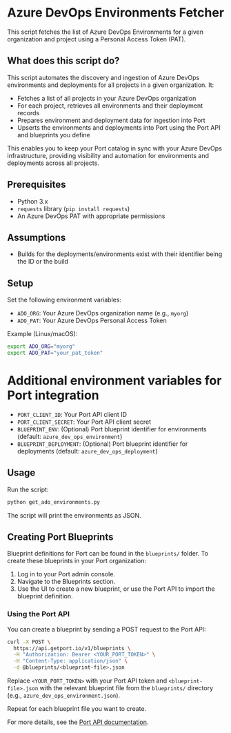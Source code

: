 # Azure DevOps Environments Fetcher

This script fetches the list of Azure DevOps Environments for a given organization and project using a Personal Access Token (PAT).

## What does this script do?

This script automates the discovery and ingestion of Azure DevOps environments and deployments for all projects in a given organization. It:

- Fetches a list of all projects in your Azure DevOps organization
- For each project, retrieves all environments and their deployment records
- Prepares environment and deployment data for ingestion into Port
- Upserts the environments and deployments into Port using the Port API and blueprints you define

This enables you to keep your Port catalog in sync with your Azure DevOps infrastructure, providing visibility and automation for environments and deployments across all projects.

## Prerequisites

- Python 3.x
- `requests` library (`pip install requests`)
- An Azure DevOps PAT with appropriate permissions

## Assumptions

- Builds for the deployments/environments exist with their identifier being the ID or the build

## Setup

Set the following environment variables:

- `ADO_ORG`: Your Azure DevOps organization name (e.g., `myorg`)
- `ADO_PAT`: Your Azure DevOps Personal Access Token

Example (Linux/macOS):

```sh
export ADO_ORG="myorg"
export ADO_PAT="your_pat_token"
```

# Additional environment variables for Port integration

- `PORT_CLIENT_ID`: Your Port API client ID
- `PORT_CLIENT_SECRET`: Your Port API client secret
- `BLUEPRINT_ENV`: (Optional) Port blueprint identifier for environments (default: `azure_dev_ops_environment`)
- `BLUEPRINT_DEPLOYMENT`: (Optional) Port blueprint identifier for deployments (default: `azure_dev_ops_deployment`)

## Usage

Run the script:

```sh
python get_ado_environments.py
```

The script will print the environments as JSON.

## Creating Port Blueprints

Blueprint definitions for Port can be found in the `blueprints/` folder. To create these blueprints in your Port organization:

1. Log in to your Port admin console.
2. Navigate to the Blueprints section.
3. Use the UI to create a new blueprint, or use the Port API to import the blueprint definition.

### Using the Port API

You can create a blueprint by sending a POST request to the Port API:

```sh
curl -X POST \
  https://api.getport.io/v1/blueprints \
  -H "Authorization: Bearer <YOUR_PORT_TOKEN>" \
  -H "Content-Type: application/json" \
  -d @blueprints/<blueprint-file>.json
```

Replace `<YOUR_PORT_TOKEN>` with your Port API token and `<blueprint-file>.json` with the relevant blueprint file from the `blueprints/` directory (e.g., `azure_dev_ops_environment.json`).

Repeat for each blueprint file you want to create.

For more details, see the [Port API documentation](https://docs.port.io/api-reference/create-a-blueprint).
